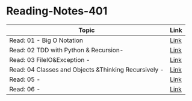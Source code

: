 # Reading-Notes-401




| Topic      | Link |
| ---------- | ----------- |
|   Read: 01 - Big O Notation | [Link](https://hamzaqahoush.github.io/Reading-Notes-401/BigO)|
|   Read: 02  TDD with Python & Recursion- |[Link](https://hamzaqahoush.github.io/Reading-Notes-401/TDD%20with%20Python)|
|   Read: 03  FileIO&Exception -|[Link](https://hamzaqahoush.github.io/Reading-Notes-401/FileIO&Exceptions)|
|   Read: 04 Classes and Objects &Thinking Recursively -|[Link](https://hamzaqahoush.github.io/Reading-Notes-401/classes_objects)|
|   Read: 05 -|[Link]()|
|   Read: 06 -  |[Link]()|




